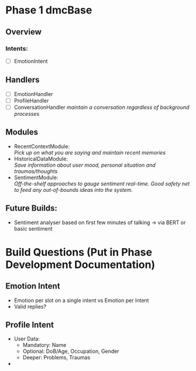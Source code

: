 # Phase 1 dmcBase

## Overview

### Intents:
* [ ] EmotionIntent  

## Handlers
* [ ] EmotionHandler 
* [ ] ProfileHandler 
* [ ] ConversationHandler *maintain a conversation regardless of background processes*

## Modules
* RecentContextModule:  
*Pick up on what you are saying and maintain recent memories*  
* HistoricalDataModule:  
*Save information about user mood, personal situation and traumas/thoughts*  
* SentimentModule:  
*Off-the-shelf approaches to gauge sentiment real-time. Good safety net to feed any out-of-bounds ideas into the system.*  

## Future Builds:

* Sentiment analyser based on first few minutes of talking -> via BERT or basic sentiment

# Build Questions (Put in Phase Development Documentation)

## Emotion Intent
* Emotion per slot on a single intent vs Emotion per Intent
* Valid replies?

## Profile Intent
* User Data:
  - Mandatory: Name
  - Optional: DoB/Age, Occupation, Gender
  - Deeper: Problems, Traumas
* 


